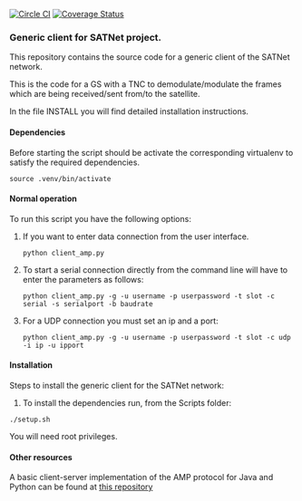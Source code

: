 [![Circle CI](https://circleci.com/gh/satnet-project/client.svg?style=shield)](https://circleci.com/gh/satnet-project/client)
[![Coverage Status](https://coveralls.io/repos/satnet-project/client/badge.svg?branch=master)](https://coveralls.io/r/satnet-project/client?branch=master)


### Generic client for SATNet project.


This repository contains the source code for a generic client of the 
SATNet network. 

This is the code for a GS with a TNC to demodulate/modulate the frames 
which are being received/sent from/to the satellite.

In the file INSTALL you will find detailed installation instructions.

#### Dependencies

Before starting the script should be activate the corresponding virtualenv to satisfy the required dependencies.

    source .venv/bin/activate

#### Normal operation

To run this script you have the following options:

1. If you want to enter data connection from the user interface.

    `python client_amp.py`

2. To start a serial connection directly from the command line will have to enter 
the parameters as follows:

    `python client_amp.py -g -u username -p userpassword -t slot -c serial -s serialport -b baudrate`
    
3. For a UDP connection you must set an ip and a port: 

    `python client_amp.py -g -u username -p userpassword -t slot -c udp -i ip -u ipport`

#### Installation

Steps to install the generic client for the SATNet network:

1. To install the dependencies run, from the Scripts folder:

`./setup.sh`

You will need root privileges.

#### Other resources

A basic client-server implementation of the AMP protocol for Java and 
Python can be found at [this repository](https://github.com/xcrespo/Twisted-AMP-bidirectional)
